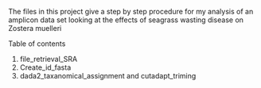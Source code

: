 The files in this project give a step by step procedure 
for my analysis of an amplicon data set looking at the 
effects of seagrass wasting disease on Zostera muelleri 

Table of contents
1. file_retrieval_SRA
2. Create_id_fasta
3. dada2_taxanomical_assignment and cutadapt_triming
